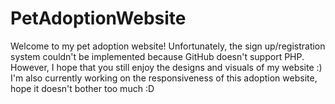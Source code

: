 # PetAdoptionWebsite

Welcome to my pet adoption website!
Unfortunately, the sign up/registration system couldn't be implemented because GitHub doesn't support PHP. 
However, I hope that you still enjoy the designs and visuals of my website :)
I'm also currently working on the responsiveness of this adoption website, hope it doesn't bother too much :D
